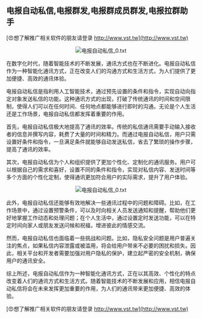 ## **电报自动私信,电报群发,电报群成员群发,电报拉群助手**

[😍想了解推广相关软件的朋友请登录 http://www.vst.tw](http://www.vst.tw)

 <center><img src="https://vst.tw/MP4/tuiguang/png/8.png" alt="电报自动私信_0.txt"></center>

在数字化时代，随着智能技术的不断发展，通讯方式也在不断进化。电报自动私信作为一种智能化通讯方式，正在改变人们的沟通方式和生活方式，为人们提供了更加便捷、高效的通讯体验。

电报自动私信是指利用人工智能技术，通过预先设置的条件和指令，实现自动向指定对象发送私信的功能。这种通讯方式的出现，打破了传统通讯的时间和空间限制，使得人们可以在任何时间、任何地点都能够进行即时的沟通。无论是个人生活还是工作场景，电报自动私信都发挥着重要的作用。

首先，电报自动私信极大地提高了通讯的效率。传统的私信通讯需要手动输入接收者的信息并撰写内容，耗费了大量的时间和精力。而通过电报自动私信，用户只需设置好条件和指令，一旦满足条件就能够自动发送私信，省去了繁琐的操作步骤，提高了通讯的效率。

其次，电报自动私信为个人和组织提供了更加个性化、定制化的通讯服务。用户可以根据自己的需求和喜好，设置不同的条件和指令，实现对私信内容、发送时间等多个方面的个性化定制，使得通讯更加符合用户的实际需求，提升了用户体验。

 <center><img src="https://vst.tw/MP4/tuiguang/png/2.png" alt="电报自动私信_0.txt"></center>

此外，电报自动私信还能够有效地解决一些通讯过程中的问题和障碍。比如，在工作场景中，通过设置预警条件，可以及时向相关人员发送通知和提醒，帮助他们更好地掌握工作动态和处理问题；在个人生活中，通过设置定时发送功能，可以在特定时间向家人或朋友发送问候和祝福，增进彼此的情感交流。

然而，电报自动私信也面临着一些挑战和问题。比如，隐私安全问题是用户普遍关注的焦点，如果私信内容泄露或被滥用，将会给用户带来不必要的困扰和损失。因此，相关平台和开发者需要加强对用户隐私的保护，建立起严密的安全机制，确保用户的通讯安全。

综上所述，电报自动私信作为一种智能化通讯方式，正在以其高效、个性化的特点改变着人们的通讯方式和生活方式。随着智能技术的不断发展和应用，相信电报自动私信将会在未来发挥更加重要的作用，为人们的通讯带来更加便捷、高效的体验。

[😍想了解推广相关软件的朋友请登录 http://www.vst.tw](http://www.vst.tw)



